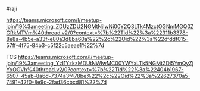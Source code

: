 #raji

https://teams.microsoft.com/l/meetup-join/19%3ameeting_ZDUzZDU2NGMtNjIwNi00Y2Q3LTk4MzctOGNmMGQ0ZGRkMTVm%40thread.v2/0?context=%7b%22Tid%22%3a%22311b3378-8e8a-4b5e-a33f-e80a3d8ba60a%22%2c%22Oid%22%3a%22dfddf015-57ff-4f75-84b3-c5f22c5aeae1%22%7d

TCS
https://teams.microsoft.com/l/meetup-join/19%3ameeting_YzI1YzkzMDUtNWIwMC00YWYxLTk5NGMtZDI5YmQyZjYxOGVh%40thread.v2/0?context=%7b%22Tid%22%3a%22404b1967-6507-45ab-8a6d-7374a3f478be%22%2c%22Oid%22%3a%22627370a5-7491-42f0-8e9c-2fad36cbcd81%22%7d
